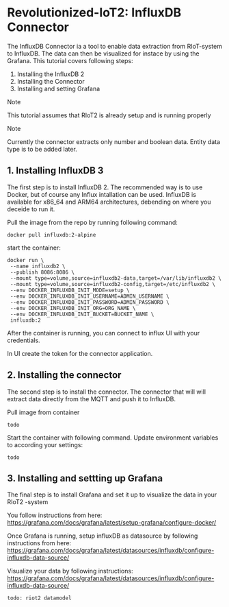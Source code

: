 # Revolutionized-IoT2: InfluxDB Connector

The InfluxDB Connector ia a tool to enable data extraction from RIoT-system to InfluxDB. 
The data can then be visualized for instace by using the Grafana. This tutorial covers following steps:

1. Installing the InfluxDB 2
2. Installing the Connector
3. Installing and setting Grafana

> [!NOTE]  
> This tutorial assumes that RIoT2 is already setup and is running properly 

> [!NOTE]  
> Currently the connector extracts only number and boolean data. Entity data type is to be added later.


## 1. Installing InfluxDB 3
The first step is to install InfluxDB 2. The recommended way is to use Docker, but of course any Influx intallation can be used.
InfluxDB is available for x86_64 and ARM64 architectures, debending on where you deceide to run it.


Pull the image from the repo by running following command:

```
docker pull influxdb:2-alpine
```

start the container:
```
docker run \
 --name influxdb2 \
 --publish 8086:8086 \
 --mount type=volume,source=influxdb2-data,target=/var/lib/influxdb2 \
 --mount type=volume,source=influxdb2-config,target=/etc/influxdb2 \
 --env DOCKER_INFLUXDB_INIT_MODE=setup \
 --env DOCKER_INFLUXDB_INIT_USERNAME=ADMIN_USERNAME \
 --env DOCKER_INFLUXDB_INIT_PASSWORD=ADMIN_PASSWORD \
 --env DOCKER_INFLUXDB_INIT_ORG=ORG_NAME \
 --env DOCKER_INFLUXDB_INIT_BUCKET=BUCKET_NAME \
 influxdb:2
 ```

 After the container is running, you can connect to influx UI with your credentials.

 In UI create the token for the connector application.


## 2. Installing the connector
The second step is to install the connector. The connector that will will extract data directly from the MQTT and push it to InfluxDB. 

Pull image from container
```
todo
```

Start the container with following command. Update environment variables to according your settings:

```
todo
```

## 3. Installing and settting up Grafana
The final step is to install Grafana and set it up to visualize the data in your RIoT2 -system

You follow instructions from here:
https://grafana.com/docs/grafana/latest/setup-grafana/configure-docker/

Once Grafana is running, setup influxDB as datasource by following instructions from here:
https://grafana.com/docs/grafana/latest/datasources/influxdb/configure-influxdb-data-source/


Visualize your data by following instructions:
https://grafana.com/docs/grafana/latest/datasources/influxdb/configure-influxdb-data-source/


```
todo: riot2 datamodel 
```